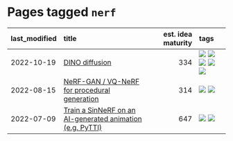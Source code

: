 # Pages tagged `nerf`

|last_modified|title|est. idea maturity|tags
|:---|:---|---:|:---|
|2022-10-19|[DINO diffusion](../DINO-diffusion.md)|334|[![](https://img.shields.io/badge/tag-completed-ea1833)](../tags/completed.md) [![](https://img.shields.io/badge/tag-experimental-92ab1c)](../tags/experimental.md) [![](https://img.shields.io/badge/tag-nerf-96bcc)](../tags/nerf.md) [![](https://img.shields.io/badge/tag-tooling-6013c8)](../tags/tooling.md) [![](https://img.shields.io/badge/tag-wip-48fb29)](../tags/wip.md)|
|2022-08-15|[NeRF-GAN / VQ-NeRF for procedural generation](../nerf-gan.md)|314|[![](https://img.shields.io/badge/tag-animation-d5ffe)](../tags/animation.md) [![](https://img.shields.io/badge/tag-nerf-96bcc)](../tags/nerf.md)|
|2022-07-09|[Train a SinNeRF on an AI-generated animation (e.g. PyTTI)](../train_a_SinNeRF_on_a_pytti_animation.md)|647|[![](https://img.shields.io/badge/tag-animation-d5ffe)](../tags/animation.md) [![](https://img.shields.io/badge/tag-nerf-96bcc)](../tags/nerf.md)|